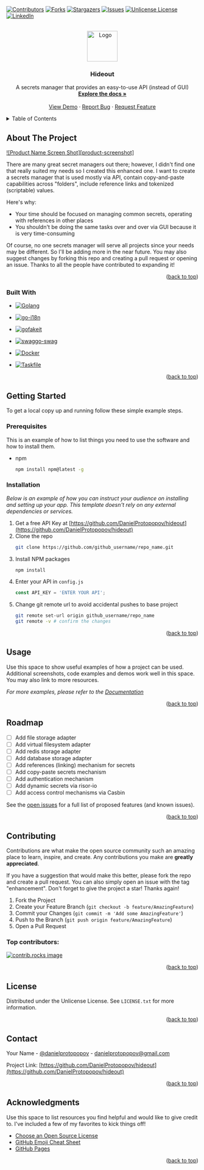 <a id="readme-top"></a>
[![Contributors][contributors-shield]][contributors-url]
[![Forks][forks-shield]][forks-url]
[![Stargazers][stars-shield]][stars-url]
[![Issues][issues-shield]][issues-url]
[![Unlicense License][license-shield]][license-url]
[![LinkedIn][linkedin-shield]][linkedin-url]



<!-- PROJECT LOGO -->
<br />
<div align="center">
  <a href="https://github.com/DanielProtopopov/hideout">
    <img src="data/images/logo.png" alt="Logo" width="80" height="80">
  </a>

<h3 align="center">Hideout</h3>

  <p align="center">
    A secrets manager that provides an easy-to-use API (instead of GUI)
    <br />
    <a href="https://github.com/DanielProtopopov/hideout"><strong>Explore the docs »</strong></a>
    <br />
    <br />
    <a href="https://github.com/DanielProtopopov/hideout">View Demo</a>
    &middot;
    <a href="https://github.com/DanielProtopopov/hideout/issues/new?labels=bug&template=bug-report---.md">Report Bug</a>
    &middot;
    <a href="https://github.com/DanielProtopopov/hideout/issues/new?labels=enhancement&template=feature-request---.md">Request Feature</a>
  </p>
</div>



<!-- TABLE OF CONTENTS -->
<details>
  <summary>Table of Contents</summary>
  <ol>
    <li>
      <a href="#about-the-project">About The Project</a>
      <ul>
        <li><a href="#built-with">Built With</a></li>
      </ul>
    </li>
    <li>
      <a href="#getting-started">Getting Started</a>
      <ul>
        <li><a href="#prerequisites">Prerequisites</a></li>
        <li><a href="#installation">Installation</a></li>
      </ul>
    </li>
    <li><a href="#usage">Usage</a></li>
    <li><a href="#roadmap">Roadmap</a></li>
    <li><a href="#contributing">Contributing</a></li>
    <li><a href="#license">License</a></li>
    <li><a href="#contact">Contact</a></li>
    <li><a href="#acknowledgments">Acknowledgments</a></li>
  </ol>
</details>



<!-- ABOUT THE PROJECT -->
## About The Project

[![Product Name Screen Shot][product-screenshot]](https://github.com/DanielProtopopov/hideout)

There are many great secret managers out there; however, I didn't find one that really suited my needs so I created this enhanced one.
I want to create a secrets manager that is used mostly via API, contain copy-and-paste capabilities across "folders", include reference links and tokenized (scriptable) values.

Here's why:
* Your time should be focused on managing common secrets, operating with references in other places
* You shouldn't be doing the same tasks over and over via GUI because it is very time-consuming

Of course, no one secrets manager will serve all projects since your needs may be different. So I'll be adding more in the near future. You may also suggest changes by forking this repo and creating a pull request or opening an issue. Thanks to all the people have contributed to expanding it!

<p align="right">(<a href="#readme-top">back to top</a>)</p>



### Built With


* [![Golang][Golang]][Golang-url]
* [![go-i18n][go-i18n]][go-i18n-url]
* [![gofakeit][gofakeit]][gofakeit-url]
* [![swaggo-swag][swaggo-swag]][swaggo-swag-url]

* [![Docker][Docker]][Docker-url]
* [![Taskfile][Taskfile]][Taskfile-url]

<p align="right">(<a href="#readme-top">back to top</a>)</p>



<!-- GETTING STARTED -->
## Getting Started

To get a local copy up and running follow these simple example steps.

### Prerequisites

This is an example of how to list things you need to use the software and how to install them.
* npm
  ```sh
  npm install npm@latest -g
  ```

### Installation

_Below is an example of how you can instruct your audience on installing and setting up your app. This template doesn't rely on any external dependencies or services._

1. Get a free API Key at [https://github.com/DanielProtopopov/hideout](https://github.com/DanielProtopopov/hideout)
2. Clone the repo
   ```sh
   git clone https://github.com/github_username/repo_name.git
   ```
3. Install NPM packages
   ```sh
   npm install
   ```
4. Enter your API in `config.js`
   ```js
   const API_KEY = 'ENTER YOUR API';
   ```
5. Change git remote url to avoid accidental pushes to base project
   ```sh
   git remote set-url origin github_username/repo_name
   git remote -v # confirm the changes
   ```

<p align="right">(<a href="#readme-top">back to top</a>)</p>



<!-- USAGE EXAMPLES -->
## Usage

Use this space to show useful examples of how a project can be used. Additional screenshots, code examples and demos work well in this space. You may also link to more resources.

_For more examples, please refer to the [Documentation](https://github.com/DanielProtopopov/hideout)_

<p align="right">(<a href="#readme-top">back to top</a>)</p>



<!-- ROADMAP -->
## Roadmap

- [ ] Add file storage adapter
- [ ] Add virtual filesystem adapter
- [ ] Add redis storage adapter
- [ ] Add database storage adapter
- [ ] Add references (linking) mechanism for secrets
- [ ] Add copy-paste secrets mechanism
- [ ] Add authentication mechanism
- [ ] Add dynamic secrets via risor-io
- [ ] Add access control mechanisms via Casbin

See the [open issues](https://github.com/DanielProtopopov/hideout/issues) for a full list of proposed features (and known issues).

<p align="right">(<a href="#readme-top">back to top</a>)</p>



<!-- CONTRIBUTING -->
## Contributing

Contributions are what make the open source community such an amazing place to learn, inspire, and create. Any contributions you make are **greatly appreciated**.

If you have a suggestion that would make this better, please fork the repo and create a pull request. You can also simply open an issue with the tag "enhancement".
Don't forget to give the project a star! Thanks again!

1. Fork the Project
2. Create your Feature Branch (`git checkout -b feature/AmazingFeature`)
3. Commit your Changes (`git commit -m 'Add some AmazingFeature'`)
4. Push to the Branch (`git push origin feature/AmazingFeature`)
5. Open a Pull Request

### Top contributors:

<a href="https://github.com/DanielProtopopov/hideout/graphs/contributors">
  <img src="https://contrib.rocks/image?repo=DanielProtopopov/hideout" alt="contrib.rocks image" />
</a>

<p align="right">(<a href="#readme-top">back to top</a>)</p>



<!-- LICENSE -->
## License

Distributed under the Unlicense License. See `LICENSE.txt` for more information.

<p align="right">(<a href="#readme-top">back to top</a>)</p>



<!-- CONTACT -->
## Contact

Your Name - [@danielprotopopov](https://x.com/danielprotopopov) - danielprotopopov@gmail.com

Project Link: [https://github.com/DanielProtopopov/hideout](https://github.com/DanielProtopopov/hideout)

<p align="right">(<a href="#readme-top">back to top</a>)</p>



<!-- ACKNOWLEDGMENTS -->
## Acknowledgments

Use this space to list resources you find helpful and would like to give credit to. I've included a few of my favorites to kick things off!

* [Choose an Open Source License](https://choosealicense.com)
* [GitHub Emoji Cheat Sheet](https://www.webpagefx.com/tools/emoji-cheat-sheet)
* [GitHub Pages](https://pages.github.com)

<p align="right">(<a href="#readme-top">back to top</a>)</p>



<!-- MARKDOWN LINKS & IMAGES -->
<!-- https://www.markdownguide.org/basic-syntax/#reference-style-links -->
[contributors-shield]: https://img.shields.io/github/contributors/othneildrew/Best-README-Template.svg?style=for-the-badge
[contributors-url]: https://github.com/DanielProtopopov/hideout/graphs/contributors
[forks-shield]: https://img.shields.io/github/forks/othneildrew/Best-README-Template.svg?style=for-the-badge
[forks-url]: https://github.com/DanielProtopopov/hideout/network/members
[stars-shield]: https://img.shields.io/github/stars/othneildrew/Best-README-Template.svg?style=for-the-badge
[stars-url]: https://github.com/DanielProtopopov/hideout/stargazers
[issues-shield]: https://img.shields.io/github/issues/othneildrew/Best-README-Template.svg?style=for-the-badge
[issues-url]: https://github.com/DanielProtopopov/hideout/issues
[license-shield]: https://img.shields.io/github/license/othneildrew/Best-README-Template.svg?style=for-the-badge
[license-url]: https://github.com/DanielProtopopov/hideout/blob/master/LICENSE.txt
[linkedin-shield]: https://img.shields.io/badge/-LinkedIn-black.svg?style=for-the-badge&logo=linkedin&colorB=555
[linkedin-url]: https://linkedin.com/in/danielprotopopov
[Golang]: https://img.shields.io/badge/golang-000000?style=for-the-badge&logo=golang&logoColor=white
[Golang-url]: https://go.dev/
[go-i18n]: https://img.shields.io/badge/golang-000000?style=for-the-badge&logo=golang&logoColor=white
[go-i18n-url]: https://github.com/nicksnyder/go-i18n
[gofakeit]: https://img.shields.io/badge/golang-000000?style=for-the-badge&logo=golang&logoColor=white
[gofakeit-url]: https://github.com/brianvoe/gofakeit
[swaggo-swag]: https://img.shields.io/badge/golang-000000?style=for-the-badge&logo=golang&logoColor=white
[swaggo-swag-url]: https://github.com/swaggo/swag
[Docker]: https://img.shields.io/badge/docker-000000?style=for-the-badge&logo=docker&logoColor=white
[Docker-url]: https://www.docker.com/
[Taskfile]: https://img.shields.io/badge/golang-000000?style=for-the-badge&logo=golang&logoColor=white
[Taskfile-url]: https://github.com/go-task/task